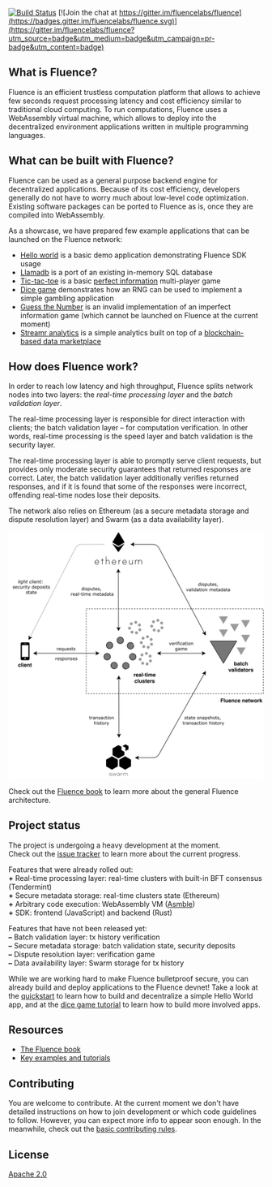 [![Build Status](https://travis-ci.org/fluencelabs/fluence.svg?branch=master)](https://travis-ci.org/fluencelabs/fluence) [![Join the chat at https://gitter.im/fluencelabs/fluence](https://badges.gitter.im/fluencelabs/fluence.svg)](https://gitter.im/fluencelabs/fluence?utm_source=badge&utm_medium=badge&utm_campaign=pr-badge&utm_content=badge)

## What is Fluence?

Fluence is an efficient trustless computation platform that allows to achieve few seconds request processing latency and cost efficiency similar to traditional cloud computing. To run computations, Fluence uses a WebAssembly virtual machine, which allows to deploy into the decentralized environment applications written in multiple programming languages.

## What can be built with Fluence?

Fluence can be used as a general purpose backend engine for decentralized applications. Because of its cost efficiency, developers generally do not have to worry much about low-level code optimization. Existing software packages can be ported to Fluence as is, once they are compiled into WebAssembly.

As a showcase, we have prepared few example applications that can be launched on the Fluence network:

- [Hello world](https://github.com/fluencelabs/tutorials/tree/master/hello-world/app-sdk-rust-2018) is a basic demo application demonstrating Fluence SDK usage
- [Llamadb](https://github.com/fluencelabs/tutorials/tree/master/llamadb) is a port of an existing in-memory SQL database
- [Tic-tac-toe](https://github.com/fluencelabs/tutorials/tree/master/tic-tac-toe) is a basic [perfect information](https://en.wikipedia.org/wiki/Perfect_information) multi-player game
- [Dice game](https://github.com/fluencelabs/tutorials/tree/master/dice-game) demonstrates how an RNG can be used to implement a simple gambling application
- [Guess the Number](https://github.com/fluencelabs/tutorials/tree/master/guessing-game) is an invalid implementation of an imperfect information game (which cannot be launched on Fluence at the current moment)
- [Streamr analytics](https://github.com/fluencelabs/tutorials/tree/master/streamr) is a simple analytics built on top of a [blockchain-based data marketplace](https://www.streamr.com/)

## How does Fluence work?

In order to reach low latency and high throughput, Fluence splits network nodes into two layers: the _real-time processing layer_ and the _batch validation layer_. 

The real-time processing layer is responsible for direct interaction with clients; the batch validation layer – for computation verification. In other words, real-time processing is the speed layer and batch validation is the security layer.

The real-time processing layer is able to promptly serve client requests, but provides only moderate security guarantees that returned responses are correct. Later, the batch validation layer additionally verifies returned responses, and if it is found that some of the responses were incorrect, offending real-time nodes lose their deposits. 

The network also relies on Ethereum (as a secure metadata storage and dispute resolution layer) and Swarm (as a data availability layer).

<img src="docs/src/images/architecture_overview.png" width="666"/>

Check out the [Fluence book](https://fluence.network/docs/book/introduction/overview.html) to learn more about the general Fluence architecture.

## Project status
The project is undergoing a heavy development at the moment.  
Check out the [issue tracker](https://github.com/fluencelabs/fluence/issues) to learn more about the current progress.

Features that were already rolled out:  
**+** Real-time processing layer: real-time clusters with built-in BFT consensus (Tendermint)  
**+** Secure metadata storage: real-time clusters state (Ethereum)  
**+** Arbitrary code execution: WebAssembly VM ([Asmble](https://github.com/cretz/asmble))  
**+** SDK: frontend (JavaScript) and backend (Rust)  

Features that have not been released yet:  
**–** Batch validation layer: tx history verification  
**–** Secure metadata storage: batch validation state, security deposits  
**–** Dispute resolution layer: verification game  
**–** Data availability layer: Swarm storage for tx history  

While we are working hard to make Fluence bulletproof secure, you can already build and deploy applications to the Fluence devnet! Take a look at the [quickstart](https://fluence.network/docs/book/quickstart/index.html) to learn how to build and decentralize a simple Hello World app, and at the [dice game tutorial](https://github.com/fluencelabs/tutorials/tree/master/dice-game) to learn how to build more involved apps.

## Resources

- [The Fluence book](https://fluence.network/docs/book/)
- [Key examples and tutorials](https://github.com/fluencelabs/tutorials)

## Contributing
You are welcome to contribute. At the current moment we don't have detailed instructions on how to join development or which code guidelines to follow. However, you can expect more info to appear soon enough. In the meanwhile, check out the [basic contributing rules](./CONTRIBUTING.md).

## License
[Apache 2.0](./LICENSE.md)
